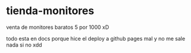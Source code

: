 # tienda-monitores
venta de monitores baratos 5 por 1000 xD

todo esta en docs porque hice el deploy a github pages mal y no me sale nada si no xdd
